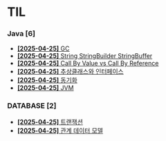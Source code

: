# TIL
 
### Java [6]
- [**[2025-04-25]**  GC](https://github.com/A-lass/TIL/blob/main/Java/GC.md)
- [**[2025-04-25]**  String StringBuilder StringBuffer](https://github.com/A-lass/TIL/blob/main/Java/String_StringBuilder_StringBuffer.md)
- [**[2025-04-25]**  Call By Value vs Call By Reference](https://github.com/A-lass/TIL/blob/main/Java/Call_By_Value_vs_Call_By_Reference.md)
- [**[2025-04-25]**  추상클래스와 인터페이스](https://github.com/A-lass/TIL/blob/main/Java/추상클래스와_인터페이스.md)
- [**[2025-04-25]**  동기화](https://github.com/A-lass/TIL/blob/main/Java/동기화.md)
- [**[2025-04-25]**  JVM](https://github.com/A-lass/TIL/blob/main/Java/JVM.md)
### DATABASE [2]
- [**[2025-04-25]**  트랜잭션](https://github.com/A-lass/TIL/blob/main/DATABASE/트랜잭션.md)
- [**[2025-04-25]**  관계 데이터 모델](https://github.com/A-lass/TIL/blob/main/DATABASE/관계_데이터_모델.md)
